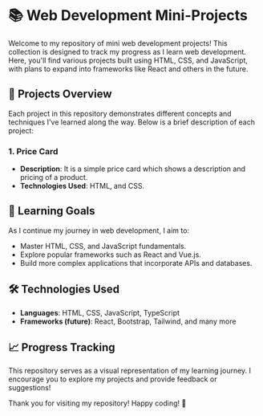 # 📚 Web Development Mini-Projects

Welcome to my repository of mini web development projects! This collection is designed to track my progress as I learn web development. Here, you'll find various projects built using HTML, CSS, and JavaScript, with plans to expand into frameworks like React and others in the future.

## 🚀 Projects Overview

Each project in this repository demonstrates different concepts and techniques I've learned along the way. Below is a brief description of each project:

### 1. Price Card
- **Description**: It is a simple price card which shows a description and pricing of a product.
- **Technologies Used**: HTML, and CSS.


## 🌱 Learning Goals

As I continue my journey in web development, I aim to:
- Master HTML, CSS, and JavaScript fundamentals.
- Explore popular frameworks such as React and Vue.js.
- Build more complex applications that incorporate APIs and databases.

## 🛠️ Technologies Used

- **Languages**: HTML, CSS, JavaScript, TypeScript
- **Frameworks (future)**: React, Bootstrap, Tailwind, and many more

## 📈 Progress Tracking

This repository serves as a visual representation of my learning journey. I encourage you to explore my projects and provide feedback or suggestions!



Thank you for visiting my repository! Happy coding! 🎉